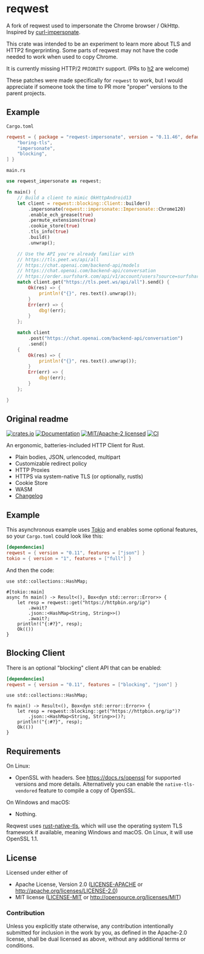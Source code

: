 # reqwest

A fork of reqwest used to impersonate the Chrome browser / OkHttp. Inspired by [curl-impersonate](https://github.com/lwthiker/curl-impersonate).

This crate was intended to be an experiment to learn more about TLS and HTTP2 fingerprinting. Some parts of reqwest may not have the code needed to work when used to copy Chrome.

It is currently missing HTTP/2 `PRIORITY` support. (PRs to [h2](https://github.com/hyperium/h2) are welcome)

These patches were made specifically for `reqwest` to work, but I would appreciate if someone took the time to PR more "proper" versions to the parent projects.

## Example

`Cargo.toml`

```toml
reqwest = { package = "reqwest-impersonate", version = "0.11.46", default-features = false, features = [
    "boring-tls",
    "impersonate",
    "blocking",
] }
```

`main.rs`

```rs
use reqwest_impersonate as reqwest;

fn main() {
    // Build a client to mimic OkHttpAndroid13
    let client = reqwest::blocking::Client::builder()
        .impersonate(reqwest::impersonate::Impersonate::Chrome120)
        .enable_ech_grease(true)
        .permute_extensions(true)
        .cookie_store(true)
        .tls_info(true)
        .build()
        .unwrap();

    // Use the API you're already familiar with
    // https://tls.peet.ws/api/all
    // https://chat.openai.com/backend-api/models
    // https://chat.openai.com/backend-api/conversation
    // https://order.surfshark.com/api/v1/account/users?source=surfshark
    match client.get("https://tls.peet.ws/api/all").send() {
        Ok(res) => {
            println!("{}", res.text().unwrap());
        }
        Err(err) => {
            dbg!(err);
        }
    };

    match client
        .post("https://chat.openai.com/backend-api/conversation")
        .send()
    {
        Ok(res) => {
            println!("{}", res.text().unwrap());
        }
        Err(err) => {
            dbg!(err);
        }
    };

}

```

## Original readme

[![crates.io](https://img.shields.io/crates/v/reqwest-impersonate.svg)](https://crates.io/crates/reqwest-impersonate)
[![Documentation](https://docs.rs/reqwest-impersonate/badge.svg)](https://docs.rs/reqwest-impersonate)
[![MIT/Apache-2 licensed](https://img.shields.io/crates/l/reqwest.svg)](./LICENSE-APACHE)
[![CI](https://github.com/seanmonstar/reqwest/workflows/CI/badge.svg)](https://github.com/seanmonstar/reqwest/actions?query=workflow%3ACI)

An ergonomic, batteries-included HTTP Client for Rust.

- Plain bodies, JSON, urlencoded, multipart
- Customizable redirect policy
- HTTP Proxies
- HTTPS via system-native TLS (or optionally, rustls)
- Cookie Store
- WASM
- [Changelog](CHANGELOG.md)

## Example

This asynchronous example uses [Tokio](https://tokio.rs) and enables some
optional features, so your `Cargo.toml` could look like this:

```toml
[dependencies]
reqwest = { version = "0.11", features = ["json"] }
tokio = { version = "1", features = ["full"] }
```

And then the code:

```rust,no_run
use std::collections::HashMap;

#[tokio::main]
async fn main() -> Result<(), Box<dyn std::error::Error>> {
    let resp = reqwest::get("https://httpbin.org/ip")
        .await?
        .json::<HashMap<String, String>>()
        .await?;
    println!("{:#?}", resp);
    Ok(())
}
```

## Blocking Client

There is an optional "blocking" client API that can be enabled:

```toml
[dependencies]
reqwest = { version = "0.11", features = ["blocking", "json"] }
```

```rust,no_run
use std::collections::HashMap;

fn main() -> Result<(), Box<dyn std::error::Error>> {
    let resp = reqwest::blocking::get("https://httpbin.org/ip")?
        .json::<HashMap<String, String>>()?;
    println!("{:#?}", resp);
    Ok(())
}
```

## Requirements

On Linux:

- OpenSSL with headers. See https://docs.rs/openssl for supported versions
  and more details. Alternatively you can enable the `native-tls-vendored`
  feature to compile a copy of OpenSSL.

On Windows and macOS:

- Nothing.

Reqwest uses [rust-native-tls](https://github.com/sfackler/rust-native-tls),
which will use the operating system TLS framework if available, meaning Windows
and macOS. On Linux, it will use OpenSSL 1.1.


## License

Licensed under either of

- Apache License, Version 2.0 ([LICENSE-APACHE](LICENSE-APACHE) or <http://apache.org/licenses/LICENSE-2.0>)
- MIT license ([LICENSE-MIT](LICENSE-MIT) or <http://opensource.org/licenses/MIT>)

### Contribution

Unless you explicitly state otherwise, any contribution intentionally submitted
for inclusion in the work by you, as defined in the Apache-2.0 license, shall
be dual licensed as above, without any additional terms or conditions.
